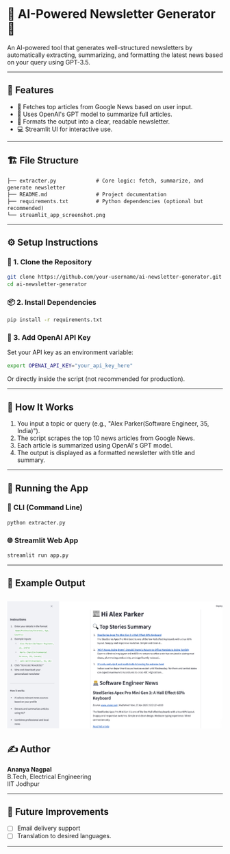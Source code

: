 
# 🧠 AI-Powered Newsletter Generator 📰

An AI-powered tool that generates well-structured newsletters by automatically extracting, summarizing, and formatting the latest news based on your query using GPT-3.5.

---

## 🌟 Features

- 🔎 Fetches top articles from Google News based on user input.
- 🤖 Uses OpenAI's GPT model to summarize full articles.
- 📰 Formats the output into a clear, readable newsletter.
- 💻 Streamlit UI for interactive use.

---


## 🏗️ File Structure

```
├── extracter.py             # Core logic: fetch, summarize, and generate newsletter
├── README.md                # Project documentation
├── requirements.txt         # Python dependencies (optional but recommended)
└── streamlit_app_screenshot.png
```

---

## ⚙️ Setup Instructions

### 🔧 1. Clone the Repository

```bash
git clone https://github.com/your-username/ai-newsletter-generator.git
cd ai-newsletter-generator
```

### 📦 2. Install Dependencies

```bash
pip install -r requirements.txt
```


### 🔑 3. Add OpenAI API Key

Set your API key as an environment variable:

```bash
export OPENAI_API_KEY="your_api_key_here"
```

Or directly inside the script (not recommended for production).

---

## 🧠 How It Works

1. You input a topic or query (e.g., "Alex Parker(Software Engineer, 35, India)").
2. The script scrapes the top 10 news articles from Google News.
3. Each article is summarized using OpenAI's GPT model.
4. The output is displayed as a formatted newsletter with title and summary.

---

## 🚀 Running the App

### 🐍 CLI (Command Line)

```bash
python extracter.py
```

### 🌐 Streamlit Web App

```bash
streamlit run app.py
```

---

## 📄 Example Output

![Streamlit Screenshot](streamlit_app_screenshot.png)
---

## ✍️ Author

**Ananya Nagpal**  
B.Tech, Electrical Engineering  
IIT Jodhpur

---

## 📌 Future Improvements

- [ ] Email delivery support
- [ ] Translation to desired languages.

---
